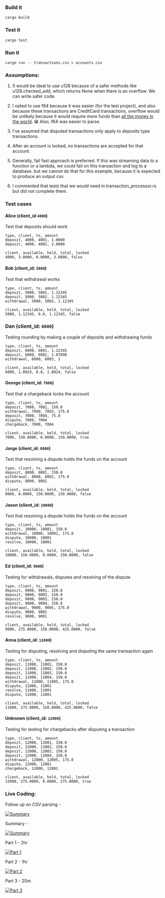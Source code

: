 ### Build it
```
cargo build
```

### Test it
```
cargo test
```

### Run it
```
cargo run -- transactions.csv > accounts.csv
```

### Assumptions: 

1. It would be ideal to use u128 because of a safer methods like u128.checked_add, which returns None when there is an overflow. We can write safer code.

2. I opted to use f64 because it was easier (for the test project), and also because these transactions are CreditCard transactions, overflow would be unlikely because it would require more funds than [all the money in the world](https://www.gobankingrates.com/money/economy/how-much-money-is-in-the-world/). :grin:
Also, f64 was easier to parse. 

3. I've assumed that disputed transactions only apply to deposits type transactions. 

4. After an account is locked, no transactions are accepted for that account.

5. Generally, fail fast approach is preferred. If this was streaming data to a function or a lambda, we could fail on this transaction and log to a database. but we cannot do that for this example, because it is expected to produce an output csv.

6. I commented that tests that we would need in transaction_processor.rs but did not complete them. 


### Test cases

####  Alice (client_id `4000`)
Test that deposits should work
```
type, client, tx, amount
deposit, 4000, 4001, 1.0000
deposit, 4000, 4002, 2.0000
```
```
client, available, held, total, locked
4000, 3.0000, 0.0000, 3.0000, false
```


#### Bob (client_id: `5000`)
Test that withdrawal works
```
type, client, tx, amount
deposit, 5000, 5001, 1.12345
deposit, 5000, 5002, 1.12345
withdrawal, 5000, 5003, 1.12345
```
```
client, available, held, total, locked
5000, 1.12345, 0.0, 1.12345, false
```

### Dan (client_id: `6000`)
Testing rounding by making a couple of deposits and withdrawing funds
```
type, client, tx, amount
deposit, 6000, 6001, 1.12345
deposit, 6000, 6002, 1.67890
withdrawal, 6000, 6003, 1
```
```
client, available, held, total, locked
6000, 1.8024, 0.0, 1.8024, false

```
#### George (client_id: `7000`)
Test that a chargeback locks the account
```
type, client, tx, amount
deposit, 7000, 7001, 150.0
withdrawal, 7000, 7003, 175.0
deposit, 7000, 7004, 75.0
dispute, 7000, 7004
chargeback, 7000, 7004
```
```
client, available, held, total, locked
7000, 150.0000, 0.0000, 150.0000, true
```

#### Jorge (client_id: `8000`)
Test that resolving a dispute holds the funds on the account
```
type, client, tx, amount
deposit, 8000, 8001, 150.0
withdrawal, 8000, 8002, 175.0
dispute, 8000, 8001
```
```
client, available, held, total, locked
8000, 0.0000, 150.0000, 150.0000, false
```

#### Jason (client_id: `10000`)
Test that resolving a dispute holds the funds on the account
```
type, client, tx, amount
deposit, 10000, 10001, 150.0
withdrawal, 10000, 10002, 175.0
dispute, 10000, 10001
resolve, 10000, 10001
```
```
client, available, held, total, locked
10000, 150.0000, 0.0000, 150.0000, false
```

#### Ed (client_id: `9000`)
Testing for withdrawals, disputes and resolving of the dispute
```
type, client, tx, amount
deposit, 9000, 9001, 150.0
deposit, 9000, 9002, 150.0
deposit, 9000, 9003, 150.0
deposit, 9000, 9004, 150.0
withdrawal, 9000, 9005, 175.0
dispute, 9000, 9001
resolve, 9000, 9001
```
```
client, available, held, total, locked
9000, 275.0000, 150.0000, 425.0000, false
```

#### Anna (client_id: `11000`)
Testing for disputing, resolving and disputing the same transaction again
```
type, client, tx, amount
deposit, 11000, 11001, 150.0
deposit, 11000, 11002, 150.0
deposit, 11000, 11003, 150.0
deposit, 11000, 11004, 150.0
withdrawal, 11000, 11005, 175.0
dispute, 11000, 11001
resolve, 11000, 11001
dispute, 11000, 11001
```
```
client, available, held, total, locked
11000, 275.0000, 150.0000, 425.0000, false
```

#### Unknown (client_id: `12000`)
Testing for testing for chargebacks after disputing a transaction
```
type, client, tx, amount
deposit, 12000, 12001, 150.0
deposit, 12000, 12002, 150.0
deposit, 12000, 12003, 150.0
deposit, 12000, 12004, 150.0
withdrawal, 12000, 12005, 175.0
dispute, 12000, 12001
chargeback, 12000, 12001
```
```
client, available, held, total, locked
12000, 275.0000, 0.0000, 275.0000, true
```

### Live Coding:

Follow up on CSV parsing - 

[![Summary](https://img.youtube.com/vi/jCyX7H9n-D8/0.jpg)](https://youtu.be/jCyX7H9n-D8)

Summary - 

[![Summary](https://img.youtube.com/vi/Nbcr16ksZIQ/0.jpg)](https://www.youtube.com/watch?v=Nbcr16ksZIQ)

Part 1 - 2hr

[![Part 1](https://img.youtube.com/vi/usyCPOEJPBw/0.jpg)](https://www.youtube.com/watch?v=usyCPOEJPBw)

Part 2 - 1hr

[![Part 2](https://img.youtube.com/vi/3RdQv2xx7uw/0.jpg)](https://www.youtube.com/watch?v=3RdQv2xx7uw)

Part 3 - 20m

[![Part 3](https://img.youtube.com/vi/QbOrlniaZKM/0.jpg)](https://www.youtube.com/watch?v=QbOrlniaZKM)
